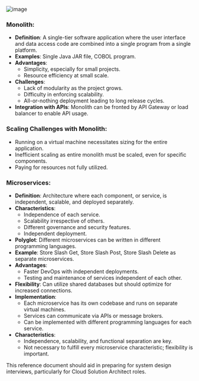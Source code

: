 ![image](https://github.com/chrahul/The_Art_of_Solution_Designing/assets/14847377/798b53d4-a3ad-4dc5-ad90-05958153c4b0)



### Monolith:

- **Definition**: A single-tier software application where the user interface and data access code are combined into a single program from a single platform.
- **Examples**: Single Java JAR file, COBOL program.
- **Advantages**:
  - Simplicity, especially for small projects.
  - Resource efficiency at small scale.
- **Challenges**:
  - Lack of modularity as the project grows.
  - Difficulty in enforcing scalability.
  - All-or-nothing deployment leading to long release cycles.
- **Integration with APIs**: Monolith can be fronted by API Gateway or load balancer to enable API usage.

### Scaling Challenges with Monolith:

- Running on a virtual machine necessitates sizing for the entire application.
- Inefficient scaling as entire monolith must be scaled, even for specific components.
- Paying for resources not fully utilized.

### Microservices:

- **Definition**: Architecture where each component, or service, is independent, scalable, and deployed separately.
- **Characteristics**:
  - Independence of each service.
  - Scalability irrespective of others.
  - Different governance and security features.
  - Independent deployment.
- **Polyglot**: Different microservices can be written in different programming languages.
- **Example**: Store Slash Get, Store Slash Post, Store Slash Delete as separate microservices.
- **Advantages**:
  - Faster DevOps with independent deployments.
  - Testing and maintenance of services independent of each other.
- **Flexibility**: Can utilize shared databases but should optimize for increased connections.
- **Implementation**: 
  - Each microservice has its own codebase and runs on separate virtual machines.
  - Services can communicate via APIs or message brokers.
  - Can be implemented with different programming languages for each service.
- **Characteristics**:
  - Independence, scalability, and functional separation are key.
  - Not necessary to fulfill every microservice characteristic; flexibility is important.

This reference document should aid in preparing for system design interviews, particularly for Cloud Solution Architect roles.
